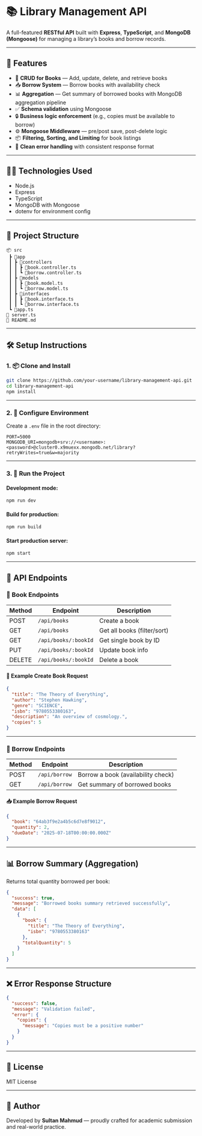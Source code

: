 
# 📚 Library Management API

A full-featured **RESTful API** built with **Express**, **TypeScript**, and **MongoDB (Mongoose)** for managing a library’s books and borrow records.

---

## 🚀 Features

- 🧾 **CRUD for Books** — Add, update, delete, and retrieve books
- 📥 **Borrow System** — Borrow books with availability check
- 📊 **Aggregation** — Get summary of borrowed books with MongoDB aggregation pipeline
- ✅ **Schema validation** using Mongoose
- 🔒 **Business logic enforcement** (e.g., copies must be available to borrow)
- ⚙️ **Mongoose Middleware** — pre/post save, post-delete logic
- 📦 **Filtering, Sorting, and Limiting** for book listings
- 🔐 **Clean error handling** with consistent response format

---

## 🧑‍💻 Technologies Used

- Node.js
- Express
- TypeScript
- MongoDB with Mongoose
- dotenv for environment config

---

## 📁 Project Structure

```
📦 src
 ┣ 📂app
 ┃ ┣ 📂controllers
 ┃ ┃ ┣ 📜book.controller.ts
 ┃ ┃ ┗ 📜borrow.controller.ts
 ┃ ┣ 📂models
 ┃ ┃ ┣ 📜book.model.ts
 ┃ ┃ ┗ 📜borrow.model.ts
 ┃ ┣ 📂interfaces
 ┃ ┃ ┣ 📜book.interface.ts
 ┃ ┃ ┗ 📜borrow.interface.ts
 ┗ 📜app.ts
📜 server.ts
📜 README.md
```

---

## 🛠️ Setup Instructions

### 1. 📦 Clone and Install

```bash
git clone https://github.com/your-username/library-management-api.git
cd library-management-api
npm install
```

---

### 2. 🔑 Configure Environment

Create a `.env` file in the root directory:

```env
PORT=5000
MONGODB_URI=mongodb+srv://<username>:<password>@cluster0.x9muexx.mongodb.net/library?retryWrites=true&w=majority
```

---

### 3. 🧪 Run the Project

#### Development mode:
```bash
npm run dev
```

#### Build for production:
```bash
npm run build
```

#### Start production server:
```bash
npm start
```

---

## 📡 API Endpoints

### 🔹 Book Endpoints

| Method | Endpoint               | Description             |
|--------|------------------------|-------------------------|
| POST   | `/api/books`           | Create a book           |
| GET    | `/api/books`           | Get all books (filter/sort) |
| GET    | `/api/books/:bookId`   | Get single book by ID   |
| PUT    | `/api/books/:bookId`   | Update book info        |
| DELETE | `/api/books/:bookId`   | Delete a book           |

#### 🧾 Example Create Book Request

```json
{
  "title": "The Theory of Everything",
  "author": "Stephen Hawking",
  "genre": "SCIENCE",
  "isbn": "9780553380163",
  "description": "An overview of cosmology.",
  "copies": 5
}
```

---

### 🔹 Borrow Endpoints

| Method | Endpoint       | Description                          |
|--------|----------------|--------------------------------------|
| POST   | `/api/borrow`  | Borrow a book (availability check)  |
| GET    | `/api/borrow`  | Get summary of borrowed books        |

#### 📥 Example Borrow Request

```json
{
  "book": "64ab3f9e2a4b5c6d7e8f9012",
  "quantity": 2,
  "dueDate": "2025-07-18T00:00:00.000Z"
}
```

---

## 📊 Borrow Summary (Aggregation)

Returns total quantity borrowed per book:
```json
{
  "success": true,
  "message": "Borrowed books summary retrieved successfully",
  "data": [
    {
      "book": {
        "title": "The Theory of Everything",
        "isbn": "9780553380163"
      },
      "totalQuantity": 5
    }
  ]
}
```

---

## ❌ Error Response Structure

```json
{
  "success": false,
  "message": "Validation failed",
  "error": {
    "copies": {
      "message": "Copies must be a positive number"
    }
  }
}
```

---

## 📄 License

MIT License

---

## 🙌 Author

Developed by **Sultan Mahmud** — proudly crafted for academic submission and real-world practice.
